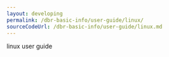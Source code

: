 ```yaml
---
layout: developing
permalink: /dbr-basic-info/user-guide/linux/
sourceCodeUrl: /dbr-basic-info/user-guide/linux.md
---
```


linux user guide

